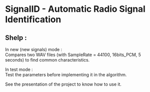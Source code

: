 # SignalID - Automatic Radio Signal Identification
## Shelp :  

In new (new signals) mode :  
Compares two WAV files (with SampleRate = 44100, 16bits_PCM, 5 seconds) to find common characteristics.  

In test mode :  
Test the parameters before implementing it in the algorithm.

See the presentation of the project to know how to use it.
